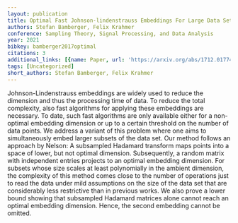 ```yaml
---
layout: publication
title: Optimal Fast Johnson-lindenstrauss Embeddings For Large Data Sets
authors: Stefan Bamberger, Felix Krahmer
conference: Sampling Theory, Signal Processing, and Data Analysis
year: 2021
bibkey: bamberger2017optimal
citations: 3
additional_links: [{name: Paper, url: 'https://arxiv.org/abs/1712.01774'}]
tags: [Uncategorized]
short_authors: Stefan Bamberger, Felix Krahmer
---
```

Johnson-Lindenstrauss embeddings are widely used to reduce the dimension and
thus the processing time of data. To reduce the total complexity, also fast
algorithms for applying these embeddings are necessary. To date, such fast
algorithms are only available either for a non-optimal embedding dimension or
up to a certain threshold on the number of data points.
  We address a variant of this problem where one aims to simultaneously embed
larger subsets of the data set. Our method follows an approach by Nelson: A
subsampled Hadamard transform maps points into a space of lower, but not
optimal dimension. Subsequently, a random matrix with independent entries
projects to an optimal embedding dimension.
  For subsets whose size scales at least polynomially in the ambient dimension,
the complexity of this method comes close to the number of operations just to
read the data under mild assumptions on the size of the data set that are
considerably less restrictive than in previous works. We also prove a lower
bound showing that subsampled Hadamard matrices alone cannot reach an optimal
embedding dimension. Hence, the second embedding cannot be omitted.